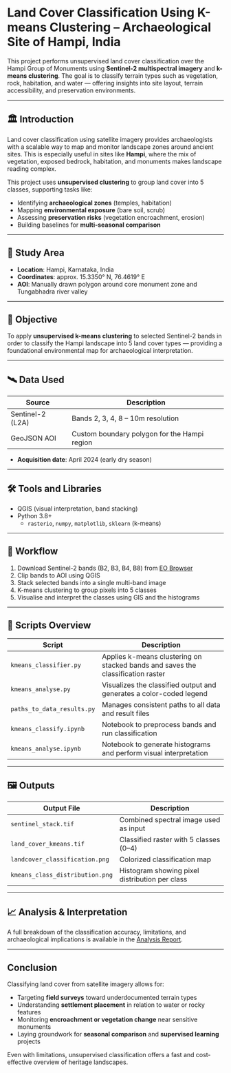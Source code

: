 # Land Cover Classification Using K-means Clustering – Archaeological Site of Hampi, India

This project performs unsupervised land cover classification over the Hampi Group of Monuments using **Sentinel-2 multispectral imagery** and **k-means clustering**. The goal is to classify terrain types such as vegetation, rock, habitation, and water — offering insights into site layout, terrain accessibility, and preservation environments.

---

## 🏛️ Introduction

Land cover classification using satellite imagery provides archaeologists with a scalable way to map and monitor landscape zones around ancient sites. This is especially useful in sites like **Hampi**, where the mix of vegetation, exposed bedrock, habitation, and monuments makes landscape reading complex.

This project uses **unsupervised clustering** to group land cover into 5 classes, supporting tasks like:

- Identifying **archaeological zones** (temples, habitation)
- Mapping **environmental exposure** (bare soil, scrub)
- Assessing **preservation risks** (vegetation encroachment, erosion)
- Building baselines for **multi-seasonal comparison**

---

## 📍 Study Area

- **Location**: Hampi, Karnataka, India
- **Coordinates**: approx. 15.3350° N, 76.4619° E
- **AOI**: Manually drawn polygon around core monument zone and Tungabhadra river valley

---

## 🎯 Objective

To apply **unsupervised k-means clustering** to selected Sentinel-2 bands in order to classify the Hampi landscape into 5 land cover types — providing a foundational environmental map for archaeological interpretation.

---

## 🛰️ Data Used

| Source           | Description                                    |
|------------------|------------------------------------------------|
| Sentinel-2 (L2A) | Bands 2, 3, 4, 8 – 10m resolution              |
| GeoJSON AOI      | Custom boundary polygon for the Hampi region  |

- **Acquisition date**: April 2024 (early dry season)

---

## 🛠️ Tools and Libraries

- QGIS (visual interpretation, band stacking)
- Python 3.8+
  - `rasterio`, `numpy`, `matplotlib`, `sklearn` (k-means)

---

## 🔄 Workflow

1. Download Sentinel-2 bands (B2, B3, B4, B8) from [EO Browser](https://apps.sentinel-hub.com/eo-browser/)
2. Clip bands to AOI using QGIS
3. Stack selected bands into a single multi-band image
4. K-means clustering to group pixels into 5 classes
5. Visualise and interpret the classes using GIS and the histograms

---

## 🧩 Scripts Overview

| Script | Description |
|--------|-------------|
| `kmeans_classifier.py` | Applies k-means clustering on stacked bands and saves the classification raster |
| `kmeans_analyse.py` | Visualizes the classified output and generates a color-coded legend |
| `paths_to_data_results.py` | Manages consistent paths to all data and result files |
| `kmeans_classify.ipynb` | Notebook to preprocess bands and run classification |
| `kmeans_analyse.ipynb` | Notebook to generate histograms and perform visual interpretation |

---

## 🖼️ Outputs

| Output File | Description |
|-------------|-------------|
| `sentinel_stack.tif` | Combined spectral image used as input |
| `land_cover_kmeans.tif` | Classified raster with 5 classes (0–4) |
| `landcover_classification.png` | Colorized classification map |
| `kmeans_class_distribution.png` | Histogram showing pixel distribution per class |

---

## 📈 Analysis & Interpretation

A full breakdown of the classification accuracy, limitations, and archaeological implications is available in the [Analysis Report](analysis.md).

---

## Conclusion

Classifying land cover from satellite imagery allows for:

- Targeting **field surveys** toward underdocumented terrain types
- Understanding **settlement placement** in relation to water or rocky features
- Monitoring **encroachment or vegetation change** near sensitive monuments
- Laying groundwork for **seasonal comparison** and **supervised learning** projects

Even with limitations, unsupervised classification offers a fast and cost-effective overview of heritage landscapes.

